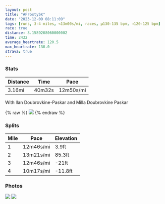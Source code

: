 ```yaml
---
layout: post
title: "#Frosty5K"
date: "2023-12-09 08:11:09"
tags: [runs, 3-4 miles, <13m00s/mi, races, μ130-135 bpm, →120-125 bpm]
race: true
distance: 3.1589208060000002
time: 2432
average_heartrate: 120.5
max_heartrate: 130.0
strava: true
---
```


### Stats

| Distance | Time | Pace |
|----------|------|------|
|3.16mi|40m32s|12m50s/mi|

With Ilan Doubrovkine-Paskar and Milla Doubrovkine Paskar

{% raw %}
<img src='https://maps.googleapis.com/maps/api/staticmap?maptype=roadmap&path=enc:mlcwFfsnbM\QZKb@@\G^BtA\p@DbA?t@Ol@Ql@]bA_BBODk@A_BCc@Kk@k@{AyAkCo@s@}@wBQk@E_@Sk@E]KwAI_@SuBGg@K[C]Qm@Ge@W{@OYm@aAY]mAuAOIUYmAs@y@_@SGs@]eAMq@?]HSA]JGDQHW?u@XWRc@L{@b@}@Vg@Ca@Mc@Cy@LYLi@^YN{@l@YNuChAGHaBd@k@\]HiAj@a@Hg@FQEOFm@Ca@BYF_@HOJUFk@T[PUDKLWJi@LMHa@JUJYDYLa@HYVo@`@UTo@z@IPSR[l@GRGv@s@jAENSVMFU`@UP[Jc@D[J_AAu@Le@TIFWFc@Ta@Cc@Gs@WmAs@m@[{@AWBm@XYZSZ_@x@CVIt@LbAPh@^r@v@n@fCjALZVXVRv@z@RJhAb@b@J^LVDb@ANFz@H^Ad@Bz@O^Ot@DTEf@Cv@RfAb@~@`A^p@j@l@v@f@^H`@Zb@NFD|@~@HPZX^f@RPp@fAf@dAz@~Cn@|Ah@`A`@f@n@f@JLl@Vn@L`@Bb@Eb@Ot@q@V]f@gBHm@FcAFo@Nk@N_@Zk@VUj@q@\WDGDGh@oBNc@Vg@\i@j@a@P]Dq@k@aB&key=AIzaSyC1MId7bFpkLXNAaYhBSTb8jLyiSqzbDtM&size=800x800&markers=color:yellow|label:S|40.65495,-73.97188&markers=color:green|label:F|40.65857999999998,-73.97230000000008'>
{% endraw %}

### Splits

| Mile | Pace | Elevation |
|------|------|-----------|
|1|12m46s/mi|3.9ft|
|2|13m21s/mi|85.3ft|
|3|12m46s/mi|-21ft|
|4|10m17s/mi|-11.8ft|

### Photos
<img src='https://dgtzuqphqg23d.cloudfront.net/zzqdr783ULF6NTq4WQKuaT5sdFXrcO_WJqGxi-im5EY-576x768.jpg'>

<img src='https://dgtzuqphqg23d.cloudfront.net/S88_IrBQt8GEcutR4ohgtrM21HNSjCnsGe4fKKaEiWg-576x768.jpg'>
